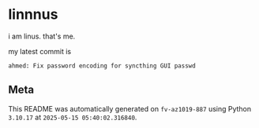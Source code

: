# linnnus

i am linus. that's me.

my latest commit is

```
ahmed: Fix password encoding for syncthing GUI passwd
```

## Meta

This README was automatically generated on `fv-az1019-887` using Python
`3.10.17` at `2025-05-15 05:40:02.316840`.
